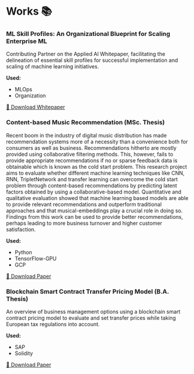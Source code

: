 # Works 📚

### ML Skill Profiles: An Organizational Blueprint for Scaling Enterprise ML
Contributing Partner on the Applied AI Whitepaper, facilitating the delineation of essential skill profiles for successful implementation and scaling of machine learning initiatives.

**Used:**
- MLOps
- Organization

[📄 Download Whitepaper](papers/test.pdf)

### Content-based Music Recommendation (MSc. Thesis)
Recent boom in the industry of digital music distribution has made recommendation systems more of a necessity than a convenience both for consumers as well as business. Recommendations hitherto are mostly provided using collaborative filtering methods. This, however, fails to provide appropriate recommendations if no or sparse feedback data is obtainable which is known as the cold start problem. This research project aims to evaluate whether different machine learning techniques like CNN, RNN, TripletNetwork and transfer learning can overcome the cold start problem through content-based recommendations by predicting latent factors obtained by using a collaborative-based model. Quantitative and qualitative evaluation showed that machine learning based models are able to provide relevant recommendations and outperform traditional approaches and that musical-embeddings play a crucial role in doing so. Findings from this work can be used to provide better recommendations, perhaps leading to more business turnover and higher customer satisfaction.

**Used:**
- Python
- TensorFlow-GPU
- GCP

[📄 Download Paper](papers/music_recommendation.pdf)

### Blockchain Smart Contract Transfer Pricing Model (B.A. Thesis)
An overview of business management options using a blockchain smart contract pricing model to evaluate and set transfer prices while taking European tax regulations into account.

**Used:**
- SAP
- Solidity

[📄 Download Paper](papers/smart_contract.pdf)
